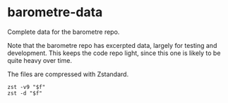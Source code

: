 # barometre-data

Complete data for the barometre repo.

Note that the barometre repo has excerpted data, largely for testing
and development.  This keeps the code repo light, since this one is
likely to be quite heavy over time.

The files are compressed with Zstandard.

    zst -v9 "$f"
    zst -d "$f"
